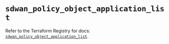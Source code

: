 # `sdwan_policy_object_application_list`

Refer to the Terraform Registry for docs: [`sdwan_policy_object_application_list`](https://registry.terraform.io/providers/ciscodevnet/sdwan/0.8.0/docs/resources/policy_object_application_list).
